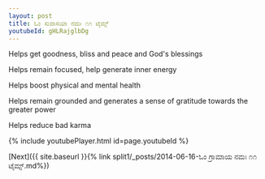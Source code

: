 ```yaml
---
layout: post
title: ಓಂ ಸುವಾಸಯಾ ನಮಃ ೧೧ ಟೈಮ್ಸ್
youtubeId: gHLRajglbDg
---
```

 
 
Helps get goodness, bliss and peace and God's blessings
 
Helps remain focused, help generate inner energy 
 
Helps boost physical and mental health 
 
Helps remain grounded and generates a sense of gratitude towards the greater power 
 
Helps reduce bad karma
 
 
 
 


{% include youtubePlayer.html id=page.youtubeId %}
 
[Next]({{ site.baseurl }}{% link  split1/_posts/2014-06-16-ಓಂ ಗ್ರಾಮಾಯ ನಮಃ ೧೧ ಟೈಮ್ಸ್.md%})
 
